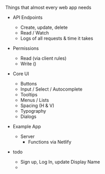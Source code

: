 Things that almost every web app needs

- API Endpoints
  - Create, update, delete
  - Read / Watch
  - Logs of all requests & time it takes
- Permissions
  - Read (via client rules)
  - Write ()
- Core UI

  - Buttons
  - Input / Select / Autocomplete
  - Tooltips
  - Menus / Lists
  - Spacing (H & V)
  - Typography
  - Dialogs

- Example App

  - Server
    - Functions via Netlify

- todo
  - Sign up, Log In, update Display Name
  -
